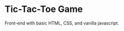 # Tic-Tac-Toe Game
<!-- Tic Tac Toe with multiplayer option using nodejs and socketio. -->
Front-end with basic HTML, CSS, and vanilla javascript.  
<!-- Also has an AI option that uses mini-max algorithm for decision-making. -->